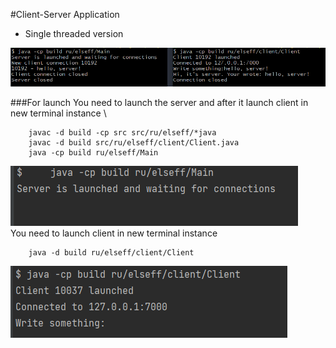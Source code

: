 #Client-Server Application

* Single threaded version

![img_1.png](images/preview.png)

###For launch
You need to launch the server and after it launch client in new terminal instance \
```
    javac -d build -cp src src/ru/elseff/*java
    javac -d build src/ru/elseff/client/Client.java
    java -cp build ru/elseff/Main
```
![img.png](images/server.png) \
You need to launch client in new terminal instance
```
    java -d build ru/elseff/client/Client
```
![img.png](images/client.png)
